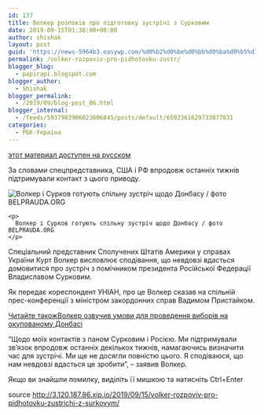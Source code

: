 ```yaml
---
id: 137
title: Волкер розповів про підготовку зустрічі з Сурковим
date: 2019-09-15T01:38:00+00:00
author: shishak
layout: post
guid: 'https://news-5964b3.easywp.com/%d0%b2%d0%be%d0%bb%d0%ba%d0%b5%d1%80-%d1%80%d0%be%d0%b7%d0%bf%d0%be%d0%b2%d1%96%d0%b2-%d0%bf%d1%80%d0%be-%d0%bf%d1%96%d0%b4%d0%b3%d0%be%d1%82%d0%be%d0%b2%d0%ba%d1%83-%d0%b7%d1%83%d1%81%d1%82%d1%80/'
permalink: /volker-rozpoviv-pro-pidhotovku-zustr/
blogger_blog:
  - papirapi.blogspot.com
blogger_author:
  - Shishak
blogger_permalink:
  - /2019/09/blog-post_86.html
blogger_internal:
  - /feeds/5937983906023606845/posts/default/6502361629733077831
categories:
  - РБК-Україна
---
```

<a href="https://www.unian.net/politics/10685862-volker-rasskazal-o-podgotovke-vstrechi-s-surkovym.html" rel="alternate">этот материал доступен на русском</a>

За словами спецпредставника, США і РФ впродовж останніх тижнів підтримували контакт з цього приводу.

<div>
  <div>
    <img alt="Волкер і Сурков готують спільну зустріч щодо Донбасу / фото BELPRAUDA.ORG" src="https://images.unian.net/photos/2017_11/1510591440-4211.jpg?0.22270648885303257" title="Волкер і Сурков готують спільну зустріч щодо Донбасу / фото BELPRAUDA.ORG" /></p> 
    
    <p>
      Волкер і Сурков готують спільну зустріч щодо Донбасу / фото BELPRAUDA.ORG
    </p>
  </div>
  
  <p>
    Спеціальний представник Сполучених Штатів Америки у справах України Курт Волкер висловлює сподівання, що невдовзі вдасться домовитися про зустріч з помічником президента Російської Федерації Владиславом Сурковим.
  </p>
  
  <p>
    Як передає кореспондент УНІАН, про це Волкер сказав на спільній прес-конференції з міністром закордонних справ Вадимом Пристайком.
  </p>
  
  <p>
    <a target="_blank" data-src="https://images.unian.net/photos/2019_07/thumb_files/205_205_1564222430-8792.JPG" href="https://www.unian.ua/politics/10685835-volker-ozvuchiv-umovi-dlya-provedennya-viboriv-na-okupovanomu-donbasi.html?utm_source=unian&utm_medium=related_news&utm_campaign=related_news_in_post" rel="noopener noreferrer"><span>Читайте також</span><span>Волкер озвучив умови для проведення виборів на окупованому Донбасі</span></a>
  </p>
  
  <p>
    “Щодо моїх контактів з паном Сурковим і Росією. Ми підтримували зв’язок впродовж останніх декількох тижнів, намагаючись визначити час для зустрічі. Ми ще не досягли повністю цього. Я сподіваюся, що нам невдовзі вдасться це зробити”, – заявив Волкер.
  </p>
</div>

Якщо ви знайшли помилку, видiлiть її мишкою та натисніть Ctrl+Enter

source <http://3.120.187.86.xip.io/2019/09/15/volker-rozpoviv-pro-pidhotovku-zustrichi-z-surkovym/>